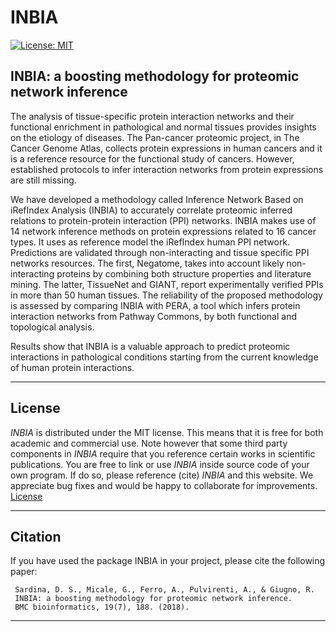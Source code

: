 # INBIA

[![License: MIT](https://img.shields.io/badge/License-MIT-yellow.svg)](https://opensource.org/licenses/MIT) [](#lang-en)

## INBIA: a boosting methodology for proteomic network inference


The analysis of tissue-specific protein interaction networks and their functional enrichment in pathological and normal tissues provides insights on the etiology of diseases. The Pan-cancer proteomic project, in The Cancer Genome Atlas, collects protein expressions in human cancers and it is a reference resource for the functional study of cancers. However, established protocols to infer interaction networks from protein expressions are still missing.

We have developed a methodology called Inference Network Based on iRefIndex Analysis (INBIA) to accurately correlate proteomic inferred relations to protein-protein interaction (PPI) networks. INBIA makes use of 14 network inference methods on protein expressions related to 16 cancer types. It uses as reference model the iRefIndex human PPI network. Predictions are validated through non-interacting and tissue specific PPI networks resources. The first, Negatome, takes into account likely non-interacting proteins by combining both structure properties and literature mining. The latter, TissueNet and GIANT, report experimentally verified PPIs in more than 50 human tissues. The reliability of the proposed methodology is assessed by comparing INBIA with PERA, a tool which infers protein interaction networks from Pathway Commons, by both functional and topological analysis.

Results show that INBIA is a valuable approach to predict proteomic interactions in pathological conditions starting from the current knowledge of human protein interactions.

<hr />

## License

*INBIA* is distributed under the MIT license. This means that it is free for both academic and commercial use. Note however that some third party components in *INBIA* require that you reference certain works in scientific publications.
You are free to link or use *INBIA* inside source code of your own program. If do so, please reference (cite) *INBIA* and this website. We appreciate bug fixes and would be happy to collaborate for improvements. 
[License](https://raw.githubusercontent.com/InfOmics/INBIA/master/LICENSE)

<hr />

## Citation
If you have used the package INBIA in your project, please cite the following paper:

     Sardina, D. S., Micale, G., Ferro, A., Pulvirenti, A., & Giugno, R. 
     INBIA: a boosting methodology for proteomic network inference. 
     BMC bioinformatics, 19(7), 188. (2018).
     
<hr />
